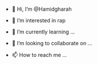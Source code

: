 - 👋 Hi, I’m @Hamidgharah
- 👀 I’m interested in rap

- 🌱 I’m currently learning ...
- 💞️ I’m looking to collaborate on ...
- 📫 How to reach me ...

<!---
Hamidgharah/Hamidgharah is a ✨ special ✨ repository because its `README.md` (this file) appears on your GitHub profile.
You can click the Preview link to take a look at your changes.
--->
